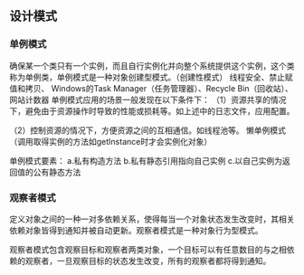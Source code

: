 ## 设计模式

### 单例模式

确保某一个类只有一个实例，而且自行实例化并向整个系统提供这个实例，这个类称为单例类，单例模式是一种对象创建型模式。（创建性模式） 线程安全、禁止赋值和拷贝、
Windows的Task Manager（任务管理器）、Recycle Bin（回收站）、网站计数器
单例模式应用的场景一般发现在以下条件下：
（1）资源共享的情况下，避免由于资源操作时导致的性能或损耗等。如上述中的日志文件，应用配置。

（2）控制资源的情况下，方便资源之间的互相通信。如线程池等。
懒单例模式（调用取得实例的方法如getInstance时才会实例化对象）

单例模式要素： 
    a.私有构造方法 
    b.私有静态引用指向自己实例 
    c.以自己实例为返回值的公有静态方法 

### 观察者模式

定义对象之间的一种一对多依赖关系，使得每当一个对象状态发生改变时，其相关依赖对象皆得到通知并被自动更新。观察者模式是一种对象行为型模式。

观察者模式包含观察目标和观察者两类对象，一个目标可以有任意数目的与之相依赖的观察者，一旦观察目标的状态发生改变，所有的观察者都将得到通知。